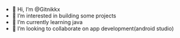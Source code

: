 - 👋 Hi, I’m @Gitnikkx
- 👀 I’m interested in building some projects
- 🌱 I’m currently learning java
- 💞️ I’m looking to collaborate on app development(android studio)


<!---
Gitnikkx/Gitnikkx is a ✨ special ✨ repository because its `README.md` (this file) appears on your GitHub profile.
You can click the Preview link to take a look at your changes.
--->
